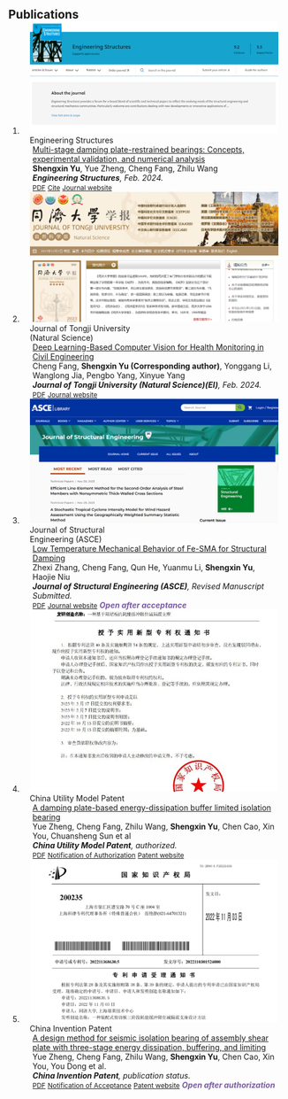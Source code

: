 <h2 id="publications" style="margin: 2px 0px -15px;">Publications</h2>

<div class="publications">
<ol class="bibliography">

<!-- <li>
<div class="pub-row">

  <div class="col-sm-3 abbr" style="position: relative;padding-right: 15px;padding-left: 15px;">
    <img src="assets/img/nips2023.png" class="teaser img-fluid z-depth-1">
    <abbr class="badge">arXiv</abbr>
  </div>

  <div class="col-sm-9" style="position: relative;padding-right: 15px;padding-left: 20px;">
    <div class="title"><a href="https://arxiv.org/pdf/2002.10211.pdf">K-Tensors: Clustering Positive Semi-Definite Matrices</a></div>
    <div class="author"><strong>Hanchao Zhang</strong></div>
    <div class="periodical"><em>arXiv <strong>(arXiv)</strong>, May. 2023.</em></div>
    <div class="links">
      <a href="https://arxiv.org/pdf/2002.10211.pdf" class="btn btn-sm z-depth-0" role="button" target="_blank" style="font-size:12px;">PDF</a>
      <a href="https://github.com/Hanchao-Zhang/K-Tensors" class="btn btn-sm z-depth-0" role="button" target="_blank" style="font-size:12px;">Code</a>
      <a href="https://dblp.uni-trier.de/rec/conf/cvpr/LiuSLSS20.html?view=bibtex" class="btn btn-sm z-depth-0" role="button" target="_blank" style="font-size:12px;">BibTex</a>
      <strong><i style="color:#7b5aa6">arXiv.org</i></strong>
    </div>
  </div>
</div>
</li> -->



<li>
<div class="pub-row">

  <div class="col-sm-3 abbr" style="position: relative;padding-right: 15px;padding-left: 15px;">
    <img src="assets/img/[1]_cover.jpg" class="teaser img-fluid z-depth-1">
    <abbr class="badge">Engineering Structures</abbr>
  </div>

  <div class="col-sm-9" style="position: relative;padding-right: 15px;padding-left: 20px;">
    <div class="title"><a href="https://www.sciencedirect.com/science/article/pii/S0141029623016309?via%3Dihub">Multi-stage damping plate-restrained bearings: Concepts, experimental validation, and numerical analysis</a></div>
    <div class="author"><strong>Shengxin Yu</strong>, Yue Zheng, Cheng Fang, Zhilu Wang</div>
    <div class="periodical"><em><strong>Engineering Structures</strong>, Feb. 2024.</em></div>
    <div class="links">
      <a href="https://pdf.sciencedirectassets.com/271087/1-s2.0-S0141029623X00236/1-s2.0-S0141029623016309/main.pdf?X-Amz-Security-Token=IQoJb3JpZ2luX2VjEKn%2F%2F%2F%2F%2F%2F%2F%2F%2F%2FwEaCXVzLWVhc3QtMSJIMEYCIQC6QjVV7QVWilYM6BAuyxyrHvo9OZSRncMEN2kc046VzwIhALpxQ%2B5ZoBGwnn79jlnzH8DilAJikWXDphJ6n1R1SV2KKrMFCBEQBRoMMDU5MDAzNTQ2ODY1Igw5S5xnzDZ2d0z1a8wqkAU2T6sWRnCl5PVGlIqZdIzzvtwbLbPdHl64hBea4TipCnbdYkG%2BxUcCxMKp%2Brrkf4gqmtdTYYnEE%2Bm6NnpqRMZldx6gedEe7du5pgXfRJMe%2Fuag5q8xJfa8L%2B1UBRX4NnARhutDQXA6jrQMfVOugQJe%2BzK14t9RmwuL1cQ6ejw%2BSmu%2BfhDdz4T4qw9OgThE%2FR%2F7wUBUCqjhKRQOLT2OGM%2B0wDQ%2FQfFApnUxBNMd%2FowXFG%2BgS%2B4Mdi%2FhgfM%2FQ4BpunR5WFUsvk85LNLNBt0xsIdNa9sQsbzAVZaCd1Ka0ZU5xjZCQAX0uMN0epvAbVPTUHyPtAh3OjMJ8y45CbKRFt0D%2Bea1lIBeSAD48cjn28s9e900mKT9ppp2W2En6UoJTWu7AkjjuS3DKVK%2BItfGYWWJXfkQOmKXHxLgRCUzvZPC%2FBROnpQv5uLpVA75EMQJl9RVB5MhG%2F7a80%2FLD10WpZIr2qk0inioDCrpwaiQUU3e04TaW5G%2F37ksQ1L4gLdu92TcEN2QMssQ7s46NeqwQRBcSDOVsBIAnlZkRAgj5%2BbWqAFr0HekIJ9VY%2FLWWWJByvSC6ND3Fvd0jffx%2FBaCqXt1Zeyocn6MVueCAtrp0WtUAlnDQPGrECIFBIa4rYs38p%2BBMutoN%2BN%2FQaLCVzmWFsBqXP6403EuqJDU7%2BUQZiS%2BneM6Yjj6TNR6cejr3dM5yI9Le73dUNP8geXMu8kCw7VAHTzU0dnDZRUcQDJQK2LqLGT9oA4hEo%2BnZc2fGBc9EcHOf1PDiG%2B9Znfaw5M7sPJP9g%2BkzqUBd6bBJ4D8eGAPIdGFMZ%2FLN4IM0g%2FO7L5k3sQbYmjoG6IhHLcmAxZhig5cMDYxrf%2BPbjcZH3YpRM1C3zCerKarBjqwAdGkMNIozL7LMWVVyrS5ea4j8x9UKGrJ8M7OewxogNxw5f4GQvgiXxNtkeFDMssBkFCzKMr4TO%2BIxgMvx2AH%2FMFtZzYrVEnD7sqSF6JSbAZatJQBoEDLuGrIkzwkJ8Eh2hdXTLaj4YD7uwYHxrnxFjY3otFILDOVwOJKLr4MUL%2BTbZVUb63m0SyZgeBFjglT3aZBEBznGPHcMQJEHw2DUhfcjOnX3gIMS53HSWMu4NH%2F&X-Amz-Algorithm=AWS4-HMAC-SHA256&X-Amz-Date=20231201T093005Z&X-Amz-SignedHeaders=host&X-Amz-Expires=300&X-Amz-Credential=ASIAQ3PHCVTYRDFYMY3W%2F20231201%2Fus-east-1%2Fs3%2Faws4_request&X-Amz-Signature=a26469488596831af6b63db8199ab714d459cf8449c03dd820b897668967fc9e&hash=26808e8b739ff5fba4c1547910cffa27e78af6461352328890af5ed07624dbfb&host=68042c943591013ac2b2430a89b270f6af2c76d8dfd086a07176afe7c76c2c61&pii=S0141029623016309&tid=spdf-788a46b7-0555-4110-9bff-1e6d288534e4&sid=c86b661612d36048199b8ff20ba1432360eegxrqa&type=client&tsoh=d3d3LnNjaWVuY2VkaXJlY3QuY29t&ua=0e115e550b0e5607505554&rr=82ea4f345d6b4a84&cc=tw&kca=eyJrZXkiOiJGTi9HN0czYlB0aHFCMDdzaHhxUFZxdml3cmZIc1JJMjRFQTUwcHZhUFVyQmw4TFRxWkd5QmZtN25yeVZld2M4QU5UMmIxaHdGbkhNM1RtM21qUXE3NHU2V0FyWUhHcXh5YkR1SWpFbXI2SU4rdTdjZGZSQXRMbEtERnZ1dHhkU3ZJWUl4REIvaVVFdjZBM05INU5Zb0FhajhXYkFHOTNoTEFGcEdvZ3pJbWFzNFhFPSIsIml2IjoiYzExY2VmMjkzMDQ4OTM2MmM0YThlZWZhNjI3NzQ4ZmMifQ==_1701423014001" class="btn btn-sm z-depth-0" role="button" target="_blank" style="font-size:12px;">PDF</a>
      <!-- <a href="https://github.com/Hanchao-Zhang/K-Tensors" class="btn btn-sm z-depth-0" role="button" target="_blank" style="font-size:12px;">Code</a> -->
      <a href="assets/publications/[1]/S0141029623016309.ris" class="btn btn-sm z-depth-0" role="button" target="_blank" style="font-size:12px;">Cite</a>
      <a href="https://www.sciencedirect.com/journal/engineering-structures" class="btn btn-sm z-depth-0" role="button" target="_blank" style="font-size:12px;">Journal website</a>
      <!-- <strong><i style="color:#7b5aa6">https://www.sciencedirect.com/journal/engineering-structures</i></strong> -->
    </div>
  </div>
</div>
</li>


<li>
<div class="pub-row">

  <div class="col-sm-3 abbr" style="position: relative;padding-right: 15px;padding-left: 15px;">
    <img src="assets/img/[3]_cover.jpg" class="teaser img-fluid z-depth-1">
    <abbr class="badge">Journal of Tongji University<br> (Natural Science)</abbr>
  </div>

  <div class="col-sm-9" style="position: relative;padding-right: 15px;padding-left: 20px;">
    <div class="title"><a href="assets/publications/[3]/Deep Learning-Based Computer Vision for Health Monitoring in Civil Engineering.pdf">Deep Learning-Based Computer Vision for Health Monitoring in Civil Engineering</a></div>
    <div class="author">Cheng Fang, <strong>Shengxin Yu (Corresponding author)</strong>, Yonggang Li, Wanglong Jia, Pengbo Yang, Xinyue Yang</div>
    <div class="periodical"><em><strong>Journal of Tongji University (Natural Science)(EI)</strong>, Feb. 2024.</em></div>
    <div class="links">
      <a href="assets/publications/[3]/Deep Learning-Based Computer Vision for Health Monitoring in Civil Engineering.pdf" class="btn btn-sm z-depth-0" role="button" target="_blank" style="font-size:12px;">PDF</a>
      <!-- <a href="https://github.com/Hanchao-Zhang/K-Tensors" class="btn btn-sm z-depth-0" role="button" target="_blank" style="font-size:12px;">Code</a> -->
      <a href="https://tjxb.ijournals.cn/jtuns/home#detailjtuns202208240000004" class="btn btn-sm z-depth-0" role="button" target="_blank" style="font-size:12px;">Journal website</a>
      <!-- <strong><i style="color:#7b5aa6">https://www.sciencedirect.com/journal/engineering-structures</i></strong> -->
    </div>
  </div>
</div>
</li>



<li>
<div class="pub-row">

  <div class="col-sm-3 abbr" style="position: relative;padding-right: 15px;padding-left: 15px;">
    <img src="assets/img/[4]_cover.jpg" class="teaser img-fluid z-depth-1">
    <abbr class="badge">Journal of Structural<br> Engineering (ASCE)</abbr>
  </div>

  <div class="col-sm-9" style="position: relative;padding-right: 15px;padding-left: 20px;">
    <div class="title"><a href="assets/publications/[4]/.pdf">Low Temperature Mechanical Behavior of Fe-SMA for Structural Damping</a></div>
    <div class="author">Zhexi Zhang, Cheng Fang, Qun He, Yuanmu Li, <strong>Shengxin Yu</strong>, Haojie Niu</div>
    <div class="periodical"><em><strong>Journal of Structural Engineering (ASCE)</strong>, Revised Manuscript Submitted.</em></div>
    <div class="links">
      <a href="assets/publications/[4]/.pdf" class="btn btn-sm z-depth-0" role="button" target="_blank" style="font-size:12px;">PDF</a>
      <!-- <a href="https://github.com/Hanchao-Zhang/K-Tensors" class="btn btn-sm z-depth-0" role="button" target="_blank" style="font-size:12px;">Code</a> -->
      <a href="https://ascelibrary.org/journal/jsendh" class="btn btn-sm z-depth-0" role="button" target="_blank" style="font-size:12px;">Journal website</a>
      <strong><i style="color:#7b5aa6">Open after acceptance</i></strong>
    </div>
  </div>
</div>
</li>


<li>
<div class="pub-row">

  <div class="col-sm-3 abbr" style="position: relative;padding-right: 15px;padding-left: 15px;">
    <img src="assets/img/[patent1]_cover.jpg" class="teaser img-fluid z-depth-1">
    <abbr class="badge">China Utility Model Patent</abbr>
  </div>

  <div class="col-sm-9" style="position: relative;padding-right: 15px;padding-left: 20px;">
    <div class="title"><a href="assets/publications/[patent1]/patent1.pdf">A damping plate-based energy-dissipation buffer limited isolation bearing</a></div>
    <div class="author">Yue Zheng, Cheng Fang, Zhilu Wang, <strong>Shengxin Yu</strong>, Chen Cao, Xin You, Chuansheng Sun et al</div>
    <div class="periodical"><em><strong>China Utility Model Patent</strong>, authorized.</em></div>
    <div class="links">
      <a href="assets/publications/[patent1]/patent1.pdf" class="btn btn-sm z-depth-0" role="button" target="_blank" style="font-size:12px;">PDF</a>
      <a href="assets/publications/[patent1]/Notice of Grant of Utility Model Patent Rights.pdf" class="btn btn-sm z-depth-0" role="button" target="_blank" style="font-size:12px;">Notification of Authorization</a>
      <!-- <a href="https://github.com/Hanchao-Zhang/K-Tensors" class="btn btn-sm z-depth-0" role="button" target="_blank" style="font-size:12px;">Code</a> -->
      <a href="https://www.cnpat.com.cn/" class="btn btn-sm z-depth-0" role="button" target="_blank" style="font-size:12px;">Patent website</a>
      <!-- <strong><i style="color:#7b5aa6">Open after admission</i></strong> -->
    </div>
  </div>
</div>
</li>

<li>
<div class="pub-row">

  <div class="col-sm-3 abbr" style="position: relative;padding-right: 15px;padding-left: 15px;">
    <img src="assets/img/[patent2]_cover.png" class="teaser img-fluid z-depth-1">
    <abbr class="badge">China Invention Patent</abbr>
  </div>

  <div class="col-sm-9" style="position: relative;padding-right: 15px;padding-left: 20px;">
    <div class="title"><a href="assets/img/[patent2]_cover.jpg">A design method for seismic isolation bearing of assembly shear plate with three-stage energy dissipation, buffering, and limiting</a></div>
    <div class="author">Yue Zheng, Cheng Fang, Zhilu Wang, <strong>Shengxin Yu</strong>, Chen Cao, Xin You, You Dong et al.</div>
    <div class="periodical"><em><strong>China Invention Patent</strong>, publication status.</em></div>
    <div class="links">
      <a href="assets/publications/[patent2]/.pdf" class="btn btn-sm z-depth-0" role="button" target="_blank" style="font-size:12px;">PDF</a>
      <a href="assets/publications/[patent2]/2022110301524000.tif" class="btn btn-sm z-depth-0" role="button" target="_blank" style="font-size:12px;">Notification of Acceptance</a>
      <!-- <a href="https://github.com/Hanchao-Zhang/K-Tensors" class="btn btn-sm z-depth-0" role="button" target="_blank" style="font-size:12px;">Code</a> -->
      <a href="https://www.cnpat.com.cn/" class="btn btn-sm z-depth-0" role="button" target="_blank" style="font-size:12px;">Patent website</a>
      <strong><i style="color:#7b5aa6">Open after authorization</i></strong>
    </div>
  </div>
</div>
</li>












<br>

</ol>
</div>
